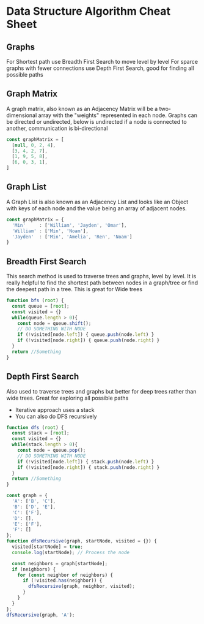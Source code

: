 # Data Structure Algorithm Cheat Sheet

## Graphs
For Shortest path use Breadth First Search to move level by level
For sparce graphs with fewer connections use Depth First Search, good for finding all possible paths

## Graph Matrix
A graph matrix, also known as an Adjacency Matrix will be a two-dimensional array with the "weights" represented in each node.
Graphs can be directed or undirected, below is undirected if a node is connected to another, communication is bi-directional

``` JavaScript
const graphMatrix = [
  [null, 0, 2, 4],
  [3, 4, 2, 7],
  [1, 9, 5, 8],
  [6, 0, 3, 1],
]
```

## Graph List
A Graph List is also known as an Adjacency List and looks like an Object with keys of each node and the value being an array of adjacent nodes.

``` JavaScript
const graphMatrix = {
  'Min'     : ['William', 'Jayden', 'Omar'],
  'William' : ['Min', 'Noam'],
  'Jayden'  : ['Min', 'Amelia', 'Ren', 'Noam']
}
```

## Breadth First Search
This search method is used to traverse trees and graphs, level by level. It is really helpful to find the shortest path between nodes in a graph/tree or find the deepest path in a tree. This is great for Wide trees

```JavaScript
function bfs (root) {
  const queue = [root];
  const visited = {}
  while(queue.length > 0){
    const node = queue.shift();
    // DO SOMETHING WITH NODE
    if (!visited[node.left]) { queue.push(node.left) }
    if (!visited[node.right]) { queue.push(node.right) }
  }
  return //Something
}
```


## Depth First Search
Also used to traverse trees and graphs but better for deep trees rather than wide trees. Great for exploring all possible paths

- Iterative approach uses a stack
- You can also do DFS recursively

```JavaScript
function dfs (root) {
  const stack = [root];
  const visited = {}
  while(stack.length > 0){
    const node = queue.pop();
    // DO SOMETHING WITH NODE
    if (!visited[node.left]) { stack.push(node.left) }
    if (!visited[node.right]) { stack.push(node.right) }
  }
  return //Something
}

const graph = {
  'A': ['B', 'C'],
  'B': ['D', 'E'],
  'C': ['F'],
  'D': [],
  'E': ['F'],
  'F': []
};
function dfsRecursive(graph, startNode, visited = {}) {
  visited[startNode] = true;
  console.log(startNode); // Process the node

  const neighbors = graph[startNode];
  if (neighbors) {
    for (const neighbor of neighbors) {
      if (!visited.has(neighbor)) {
        dfsRecursive(graph, neighbor, visited);
      }
    }
  }
};
dfsRecursive(graph, 'A');
```

